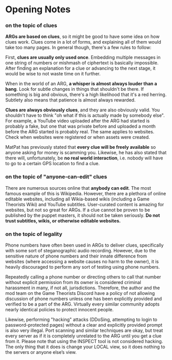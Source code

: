 # Opening Notes

### on the topic of clues

**ARGs are based on clues**, so it might be good to have some idea on how clues work. Clues come in a lot of forms, and explaining all of them would take too many pages. In general though, there's a few rules to follow:

First, **clues are usually only used once**. Embedding multiple messages in one string of numbers or mishmash of ciphertext is basically impossible. After finding an explanation for a clue or advancing to the next stage, it would be wise to not waste time on it further.

When in the world of an ARG, **a whisper is almost always louder than a bang**. Look for subtle changes in things that shouldn't be there. If something is big and obvious, there's a high likelihood that it's a red herring. Subtlety also means that patience is almost always rewarded.

**Clues are always obviously clues**, and they are also obviously valid. You shouldn't have to think "oh what if this is actually made by somebody else". For example, a YouTube video uploaded after the ARG had started is probably a fake, but one that was private before and uploaded a month before the ARG started is probably real. The same applies to websites. Check when websites were registered or when assets were created.

MatPat has previously stated that **every clue will be freely available** so anyone asking for money is scamming you. Likewise, he has also stated that there will, unfortunately, be **no real world interaction**, i.e. nobody will have to go to a certain GPS location to find a clue.

### on the topic of "anyone-can-edit" clues

There are numerous sources online that **anybody can edit**. The most famous example of this is Wikipedia. However, there are a plethora of online editable websites, including all Wikia-based wikis \(including a Game Theorists Wiki\) and YouTube subtitles. User-curated content is amazing for websites, but not so great for ARGs. If a clue cannot be proven to be published by the puppet masters, it should not be taken seriously. **Do not trust subtitles, wikis, or otherwise editable websites.**

### on the topic of legality

Phone numbers have often been used in ARGs to deliver clues, specifically with some sort of steganographic audio recording. However, due to the sensitive nature of phone numbers and their innate difference from websites \(where accessing a website causes no harm to the owner\), it is heavily discouraged to perform any sort of testing using phone numbers.

Repeatedly calling a phone number or directing others to call that number without explicit permission from its owner is considered criminal harassment in many, if not all, jurisdictions. Therefore, the author and the mod team on the Game Theorists Discord have a policy of not allowing discussion of phone numbers unless one has been explicitly provided and verified to be a part of the ARG. Virtually every similar community adopts nearly identical policies to protect innocent people.

Likewise, performing "hacking" attacks \(DDoSing, attempting to login to password-protected pages\) without a clear and explicitly provided prompt is also very illegal. Port scanning and similar techniques are okay, but treat every server as if it is completely unrelated to the ARG until you get a clue from it. Please note that using the INSPECT tool is not considered hacking. The only thing that it does is change your LOCAL view, so it does nothing to the servers or anyone else’s view.  


